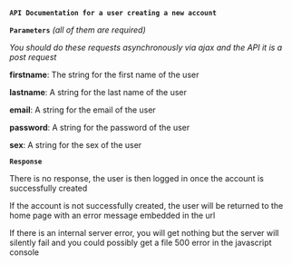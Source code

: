 **`API Documentation for a user creating a new account`**

**`Parameters`** _(all of them are required)_

_You should do these requests asynchronously via ajax and the API it is a post request_

**firstname**: The string for the first name of the user

**lastname**: A string for the last name of the user

**email**: A string for the email of the user

**password**: A string for the password of the user

**sex**: A string for the sex of the user

**`Response`** 

There is no response, the user is then logged in once the account is successfully created

If the account is not successfully created, the user will be returned to the home page with an 
error message embedded in the url

If there is an internal server error, you will get nothing but the server will silently fail and 
you could possibly get a file 500 error in the javascript console